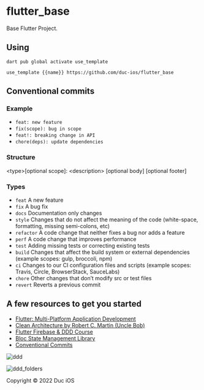 # flutter_base

Base Flutter Project.

## Using

`dart pub global activate use_template`

`use_template {{name}} https://github.com/duc-ios/flutter_base`

## Conventional commits

### Example

- `feat: new feature`
- `fix(scope): bug in scope`
- `feat!: breaking change in API`
- `chore(deps): update dependencies`

### Structure

<­typ­e>­[o­ptional scope]: <de­scr­ipt­ion­>
[optional body]
[optional footer]

### Types

- `feat` A new feature
- `fix` A bug fix
- `docs` Docume­ntation only changes
- `style` Changes that do not affect the meaning of the code (white­-space, format­ting, missing semi-c­olons, etc)
- `refactor` A code change that neither fixes a bug nor adds a feature
- `perf` A code change that improves perfor­mance
- `test` Adding missing tests or correcting existing tests
- `build` Changes that affect the build system or external depend­encies (example scopes: gulp, broccoli, npm)
- `ci` Changes to our CI config­uration files and scripts (example scopes: Travis, Circle, Browse­rStack, SauceLabs)
- `chore` Other changes that don’t modify src or test files
- `revert` Reverts a previous commit

## A few resources to get you started

- [Flutter: Multi-Platform Application Development](https://docs.flutter.dev/)
- [Clean Architecture by Robert C. Martin (Uncle Bob)](https://blog.cleancoder.com/uncle-bob/2012/08/13/the-clean-architecture.html)
- [Flutter Firebase & DDD Course](https://resocoder.com/category/tutorials/flutter/firebase-ddd/)
- [Bloc State Management Library](https://bloclibrary.dev/#/)
- [Conventional Commits](https://www.conventionalcommits.org/en/v1.0.0/)

![ddd](https://github.com/duc-ios/flutter_base/raw/main/ddd.svg)

![ddd_folders](https://github.com/duc-ios/flutter_base/raw/main/ddd_folders.jpg)

Copyright © 2022 Duc iOS
